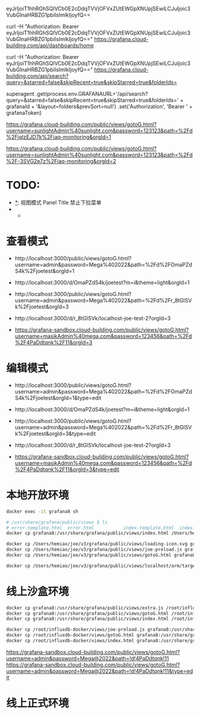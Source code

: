 eyJrIjoiT1hhRGhSQlVCb0E2cDdqTVVjOFVxZUtEWGpXNUpjSEwiLCJuIjoic3VubGlnaHRBZG1pbiIsImlkIjoyfQ==

curl -H "Authorization: Bearer eyJrIjoiT1hhRGhSQlVCb0E2cDdqTVVjOFVxZUtEWGpXNUpjSEwiLCJuIjoic3VubGlnaHRBZG1pbiIsImlkIjoyfQ==" https://grafana.cloud-building.com/api/dashboards/home

curl -H "Authorization: Bearer eyJrIjoiT1hhRGhSQlVCb0E2cDdqTVVjOFVxZUtEWGpXNUpjSEwiLCJuIjoic3VubGlnaHRBZG1pbiIsImlkIjoyfQ==" https://grafana.cloud-building.com/api/search?query=&starred=false&skipRecent=true&skipStarred=true&folderIds=

superagent
.get(process.env.GRAFANAURL+'/api/search?query=&starred=false&skipRecent=true&skipStarred=true&folderIds=' + grafanaId + '&layout=folders&prevSort=null')
.set('Authorization', 'Bearer ' + grafanaToken)

https://grafana.cloud-building.com/public/views/gotoG.html?username=sunlightAdmin%40sunlight.com&password=123123&path=%2Fd%2FjqlzEJD7k%2Fiaq-monitoring&orgId=1

https://grafana.cloud-building.com/public/views/gotoG.html?username=sunlightAdmin%40sunlight.com&password=123123&path=%2Fd%2F-3SVG2e7z%2Fiaq-monitoring&orgId=2

# TODO:

- [*]: 视图模式 Panel Title 禁止下拉菜单
- [*]: 编辑模式
  - [*]: 设置按钮隐藏

# 查看模式

- http://localhost:3000/public/views/gotoG.html?username=admin&password=Mega%402022&path=%2Fd%2FOmaPZdS4k%2Fjoetest&orgId=1
- http://localhost:3000/d/OmaPZdS4k/joetest?m=i&theme=light&orgId=1

- http://localhost:3000/public/views/gotoG.html?username=admin&password=Mega%402022&path=%2Fd%2Fr_8tGlSVk%2Fjoetest&orgId=3
- http://localhost:3000/d/r_8tGlSVk/localhost-joe-test-2?orgId=3

- https://grafana-sandbox.cloud-building.com/public/views/gotoG.html?username=masikAdmin%40mega.com&password=123456&path=%2Fd%2F4PaDdtqnk%2F11&orgId=3

# 编辑模式

- http://localhost:3000/public/views/gotoG.html?username=admin&password=Mega%402022&path=%2Fd%2FOmaPZdS4k%2Fjoetest&orgId=1&type=edit
- http://localhost:3000/d/OmaPZdS4k/joetest?m=i&theme=light&orgId=1

- http://localhost:3000/public/views/gotoG.html?username=admin&password=Mega%402022&path=%2Fd%2Fr_8tGlSVk%2Fjoetest&orgId=3&type=edit
- http://localhost:3000/d/r_8tGlSVk/localhost-joe-test-2?orgId=3

- https://grafana-sandbox.cloud-building.com/public/views/gotoG.html?username=masikAdmin%40mega.com&password=123456&path=%2Fd%2F4PaDdtqnk%2F11&orgId=3&type=edit

# 本地开放环境

```bash
docker exec -it grafana8 sh

# /usr/share/grafana/public/views $ ls
# error-template.html  error.html           index-template.html  index.html
docker cp grafana8:/usr/share/grafana/public/views/index.html /Users/hemiao/joe/v3/grafana/public/views/localhost/arm/source

docker cp /Users/hemiao/joe/v3/grafana/public/views/loading-icon.svg grafana8:/usr/share/grafana/public/views
docker cp /Users/hemiao/joe/v3/grafana/public/views/joe-preload.js grafana8:/usr/share/grafana/public/views
docker cp /Users/hemiao/joe/v3/grafana/public/views/gotoG.html grafana8:/usr/share/grafana/public/views

docker cp /Users/hemiao/joe/v3/grafana/public/views/localhost/arm/target/index.html grafana8:/usr/share/grafana/public/views
```

# 线上沙盒环境

```bash
docker cp grafana8:/usr/share/grafana/public/views/extra.js /root/influxdb-docker/views/
docker cp grafana8:/usr/share/grafana/public/views/gotoG.html /root/influxdb-docker/views/
docker cp grafana8:/usr/share/grafana/public/views/index.html /root/influxdb-docker/views/

docker cp /root/influxdb-docker/views/joe-preload.js grafana8:/usr/share/grafana/public/views
docker cp /root/influxdb-docker/views/gotoG.html grafana8:/usr/share/grafana/public/views
docker cp /root/influxdb-docker/views/index.html grafana8:/usr/share/grafana/public/views
```

https://grafana-sandbox.cloud-building.com/public/views/gotoG.html?username=admin&password=Mega@2022&path=!d!4PaDdtqnk!11
https://grafana-sandbox.cloud-building.com/public/views/gotoG.html?username=admin&password=Mega@2022&path=!d!4PaDdtqnk!11&type=edit

# 线上正式环境
